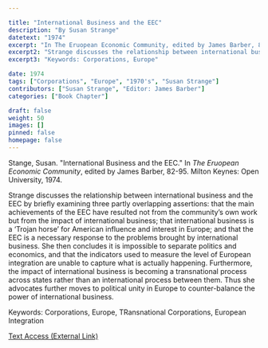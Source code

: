 ```yaml
---

title: "International Business and the EEC"
description: "By Susan Strange"
datetext: "1974"
excerpt: "In The Eruopean Economic Community, edited by James Barber, 82-95. Milton Keynes: Open University, 1974."
excerpt2: "Strange discusses the relationship between international business and the EEC by briefly examining three partly overlapping assertions: that the main achievements of the EEC have resulted not from the community’s own work but from the impact of international business; that international business is a ‘Trojan horse’ for American influence and interest in Europe; and that the EEC is a necessary response to the problems brought by international business. She then concludes it is impossible to separate politics and economics, and that the indicators used to measure the level of European integration are unable to capture what is actually happening. Furthermore, the impact of international business is becoming a transnational process across states rather than an international process between them. Thus she advocates further moves to political unity in Europe to counter-balance the power of international business."
excerpt3: "Keywords: Corporations, Europe"

date: 1974
tags: ["Corporations", "Europe", "1970's", "Susan Strange"]
contributors: ["Susan Strange", "Editor: James Barber"]
categories: ["Book Chapter"]

draft: false
weight: 50
images: []
pinned: false
homepage: false
---
```


Stange, Susan. "International Business and the EEC." In <i>The Eruopean Economic Community</i>, edited by James Barber, 82-95. Milton Keynes: Open University, 1974.

Strange discusses the relationship between international business and the EEC by briefly examining three partly overlapping assertions: that the main achievements of the EEC have resulted not from the community’s own work but from the impact of international business; that international business is a ‘Trojan horse’ for American influence and interest in Europe; and that the EEC is a necessary response to the problems brought by international business. She then concludes it is impossible to separate politics and economics, and that the indicators used to measure the level of European integration are unable to capture what is actually happening. Furthermore, the impact of international business is becoming a transnational process across states rather than an international process between them. Thus she advocates further moves to political unity in Europe to counter-balance the power of international business.

Keywords: Corporations, Europe, TRansnational Corporations, European Integration

[Text Access (External Link)](https://worldcat.org/title/652367751)
